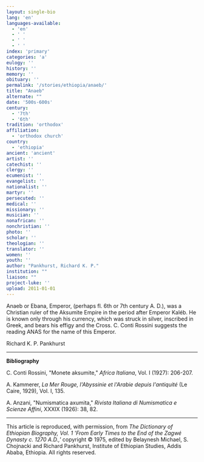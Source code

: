 ```yaml
---
layout: single-bio
lang: 'en'
languages-available:
  - 'en'
  - ' '
  - ' '
  - ' '
index: 'primary'
categories: 'a'
eulogy: ''
history: ''
memory: ''
obituary: ''
permalink: '/stories/ethiopia/anaeb/'
title: "Anaeb"
alternate: ""
date: '500s-600s'
century:
  - '7th'
  - '6th'
tradition: 'orthodox'
affiliation:
  - 'orthodox church'
country:
  - 'ethiopia'
ancient: 'ancient'
artist: ''
catechist: ''
clergy: ''
ecumenist: ''
evangelist: ''
nationalist: ''
martyr: ''
persecuted: ''
medical: ''
missionary: ''
musician: ''
nonafrican: ''
nonchristian: ''
photo: ''
scholar: ''
theologian: ''
translator: ''
women: ''
youth: ''
author: "Pankhurst, Richard K. P."
institution: ""
liaison: ""
project-luke: ''
upload: 2011-01-01
---
```




Anaeb or Ebana, Emperor, (perhaps fl. 6th or 7th century A. D.), was a Christian ruler of the Aksumite Empire in the period after Emperor Kaléb. He is known only through his currency, which was struck in silver, inscribed in Greek, and bears his effigy and the Cross. C. Conti Rossini suggests the reading ANAS for the name of this Emperor.

Richard K. P. Pankhurst

---

**Bibliography**

C. Conti Rossini, "Monete aksumite," *Africa Italiana*, Vol. I (1927): 206-207.

A. Kammerer, *La Mer Rouge, l'Abyssinie et l'Arabie depuis l'antiquité* (Le Caire, 1929), Vol. I, 135.

A. Anzani, "Numismatica axumita," *Rivista Italiana di Numismatica e Scienze Affini*, XXXIX (1926): 38, 82.

---

This article is reproduced, with permission, from *The Dictionary of Ethiopian Biography, Vol. 1 'From Early Times to the End of the Zagwé Dynasty c. 1270 A.D.,'* copyright &copy; 1975, edited by Belaynesh Michael, S. Chojnacki and Richard Pankhurst, Institute of Ethiopian Studies, Addis Ababa, Ethiopia.  All rights reserved.
